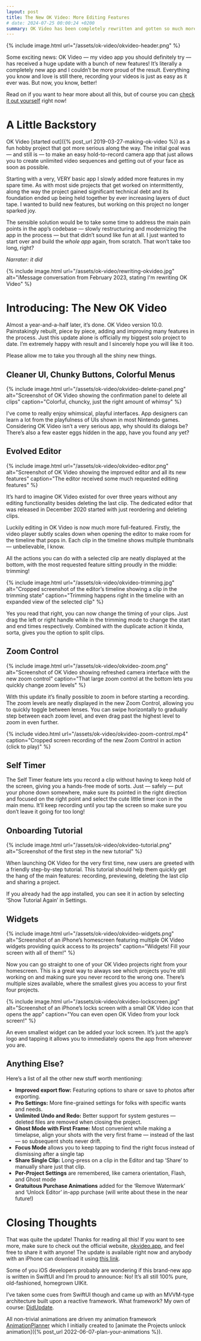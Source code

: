 ```yaml
---
layout: post
title: The New OK Video: More Editing Features
# date: 2024-07-25 00:00:24 +0200
summary: OK Video has been completely rewritten and gotten so much more capable
---
```


{% include image.html url="/assets/ok-video/okvideo-header.png" %}

Some exciting news: OK Video — my video app you should definitely try — has received a huge update with a bunch of new features! It’s literally a completely new app and I couldn’t be more proud of the result. Everything you know and love is still there, recording your videos is just as easy as it ever was. But now, you know, better!

Read on if you want to hear more about all this, but of course you can [check it out yourself](https://okvideo.app/download) right now!

# A Little Backstory

OK Video [started out]({% post_url 2019-03-27-making-ok-video %}) as a fun hobby project that got more serious along the way. The initial goal was — and still is — to make an easy hold-to-record camera app that just allows you to create unlimited video sequences and getting out of your face as soon as possible.

Starting with a very, VERY basic app I slowly added more features in my spare time. As with most side projects that get worked on intermittently, along the way the project gained significant technical debt and its foundation ended up being held together by ever increasing layers of duct tape. I wanted to build new features, but working on this project no longer sparked joy.

The sensible solution would be to take some time to address the main pain points in the app’s codebase — slowly restructuring and modernizing the app in the process — but that didn’t sound like fun at all. I just wanted to start over and build the _whole app_ again, from scratch. That won’t take too long, right?

_Narrater: it did_

{% include image.html url="/assets/ok-video/rewriting-okvideo.jpg" alt="iMessage conversation from February 2023, stating I'm rewriting OK Video" %}

# Introducing: The New OK Video

Almost a year-and-a-half later, it’s done. OK Video version 10.0. Painstakingly rebuilt, piece by piece, adding and improving many features in the process. Just this update alone is officially my biggest solo project to date. I’m extremely happy with result and I sincerely hope you will like it too.

Please allow me to take you through all the shiny new things.

## Cleaner UI, Chunky Buttons, Colorful Menus

{% include image.html url="/assets/ok-video/okvideo-delete-panel.png" alt="Screenshot of OK Video showing the confirmation panel to delete all clips" caption="Colorful, chuncky, just the right amount of whimsy" %}

I've come to really enjoy whimsical, playful interfaces. App designers can learn a lot from the playfulness of UIs shown in most Nintendo games. Considering OK Video isn’t a very serious app, why should its dialogs be? There’s also a few easter eggs hidden in the app, have you found any yet?

## Evolved Editor

{% include image.html url="/assets/ok-video/okvideo-editor.png" alt="Screenshot of OK Video showing the improved editor and all its new features" caption="The editor received some much requested editing features" %}

It’s hard to imagine OK Video existed for over three years without any editing functionality besides deleting the last clip. The dedicated editor that was released in December 2020 started with just reordering and deleting clips.

Luckily editing in OK Video is now much more full-featured. Firstly, the video player subtly scales down when opening the editor to make room for the timeline that pops in. Each clip in the timeline shows multiple thumbnails — unbelievable, I know.

All the actions you can do with a selected clip are neatly displayed at the bottom, with the most requested feature sitting proudly in the middle: trimming!

{% include image.html url="/assets/ok-video/okvideo-trimming.jpg" alt="Cropped screenshot of the editor’s timeline showing a clip in the trimming state" caption="Trimming happens right in the timeline with an expanded view of the selected clip" %}

Yes you read that right, you can now change the timing of your clips. Just drag the left or right handle while in the trimming mode to change the start and end times respectively. Combined with the duplicate action it kinda, sorta, gives you the option to split clips.

## Zoom Control

{% include image.html url="/assets/ok-video/okvideo-zoom.png" alt="Screenshot of OK Video showing refreshed camera interface with the new zoom control" caption="That large zoom control at the bottom lets you quickly change zoom levels" %}

With this update it’s finally possible to zoom in before starting a recording. The zoom levels are neatly displayed in the new Zoom Control, allowing you to quickly toggle between lenses. You can swipe horizontally to gradually step between each zoom level, and even drag past the highest level to zoom in even further.

{% include video.html url="/assets/ok-video/okvideo-zoom-control.mp4" caption="Cropped screen recording of the new Zoom Control in action (click to play)" %}

## Self Timer

The Self Timer feature lets you record a clip without having to keep hold of the screen, giving you a hands-free mode of sorts. Just — safely — put your phone down somewhere, make sure its pointed in the right direction and focused on the right point and select the cute little timer icon in the main menu. It’ll keep recording until you tap the screen so make sure you don’t leave it going for too long!

## Onboarding Tutorial

{% include image.html url="/assets/ok-video/okvideo-tutorial.png" alt="Screenshot of the first step in the new tutorial" %}

When launching OK Video for the very first time, new users are greeted with a friendly step-by-step tutorial. This tutorial should help them quickly get the hang of the main features: recording, previewing, deleting the last clip and sharing a project.

If you already had the app installed, you can see it in action by selecting ‘Show Tutorial Again’ in Settings.

## Widgets

{% include image.html url="/assets/ok-video/okvideo-widgets.png" alt="Screenshot of an iPhone’s homescreen featuring multiple OK Video widgets providing quick access to its projects" caption="Widgets! Fill your screen with all of them!" %}

Now you can go straight to one of your OK Video projects right from your homescreen. This is a great way to always see which projects you’re still working on and making sure you never record to the wrong one. There’s multiple sizes available, where the smallest gives you access to your first four projects.

{% include image.html url="/assets/ok-video/okvideo-lockscreen.jpg" alt="Screenshot of an iPhone’s locks screen with a small OK Video icon that opens the app" caption="You can even open OK Video from your lock screen!" %}

An even smallest widget can be added your lock screen. It’s just the app’s logo and tapping it allows you to immediately opens the app from wherever you are.

## Anything Else?

Here’s a list of all the other new stuff worth mentioning:

- **Improved export flow:** Featuring options to share or save to photos after exporting.
- **Pro Settings:** More fine-grained settings for folks with specific wants and needs.
- **Unlimited Undo and Redo:** Better support for system gestures — deleted files are removed when closing the project.
- **Ghost Mode with First Frame:** Most convenient while making a timelapse, align your shots with the very first frame — instead of the last — so subsequent shots never drift.
- **Focus Mode** allows you to keep tapping to find the right focus instead of dismissing after a single tap
- **Share Single Clip:** Long-press on a clip in the Editor and tap ‘Share’ to manually share just that clip.
- **Per-Project Settings** are remembered, like camera orientation, Flash, and Ghost mode
- **Gratuitous Purchase Animations** added for the ‘Remove Watermark’ and ‘Unlock Editor’ in-app purchase (will write about these in the near future!)

# Closing Thoughts

That was quite the update! Thanks for reading all this! If you want to see more, make sure to check out the official website, [okvideo.app](https://okvideo.app), and feel free to share it with anyone! The update is available right now and anybody with an iPhone can download it using [this link](https://okvideo.app/download).

Some of you iOS developers probably are wondering if this brand-new app is written in SwiftUI and I’m proud to announce: No! It’s all still 100% pure, old-fashioned, homegrown UIKit.

I’ve taken some cues from SwiftUI though and came up with an MVVM-type architecture built upon a reactive framework. What framework? My own of course: [DidUpdate](https://github.com/PimCoumans/DidUpdate).

All non-trivial animations are driven my animation framework [AnimationPlanner](https://github.com/PimCoumans/AnimationPlanner) which I initially created to [animate the Projects unlock animation]({% post_url 2022-06-07-plan-your-animations %}).
